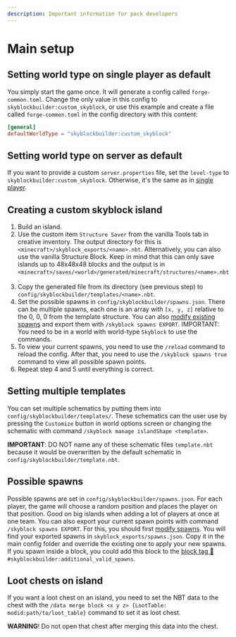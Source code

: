 ```yaml
---
description: Important information for pack developers
---
```


# Main setup
## Setting world type on single player as default
You simply start the game once. It will generate a config called `forge-common.toml`. Change the only value in this
config to `skyblockbuilder:custom_skyblock`, or use this example and create a file called `forge-common.toml` in the
config directory with this content:
```toml
[general]
defaultWorldType = "skyblockbuilder:custom_skyblock"
```

## Setting world type on server as default
If you want to provide a custom `server.properties` file, set the `level-type` to `skyblockbuilder:custom_skyblock`.
Otherwise, it's the same as in [single player](#setting-world-type-on-single-player-as-default).

## Creating a custom skyblock island
1. Build an island.
2. Use the custom item `Structure Saver` from the vanilla Tools tab in creative inventory. The output directory for this
   is `<minecraft>/skyblock_exports/<name>.nbt`.
   Alternatively, you can also use the vanilla Structure Block. Keep in mind that this can only save islands up to
   48x48x48 blocks and the output is in `<minecraft>/saves/<world>/generated/minecraft/structures/<name>.nbt`.
3. Copy the generated file from its directory (see previous step) to `config/skyblockbuilder/templates/<name>.nbt`.
4. Set the possible spawns in `config/skyblockbuilder/spawns.json`. There can be multiple spawns, each one is an array
   with `[x, y, z]` relative to the 0, 0, 0 from the template structure. You can also
   [modify existing spawns](../user/user.md#modify-spawns) and export them with `/skyblock spawns EXPORT`.
   IMPORTANT: You need to be in a world with world-type `Skyblock` to use the commands.
5. To view your current spawns, you need to use the `/reload` command to reload the config. After that, you need to use
   the `/skyblock spawns true` command to view all possible spawn points.
6. Repeat step 4 and 5 until everything is correct.

## Setting multiple templates
You can set multiple schematics by putting them into `config/skyblockbuilder/templates/`. These schematics can the user
use by pressing the `Customize` button in world options screen or changing the schematic with
command `/skyblock manage islandShape <template>`.

**IMPORTANT**: DO NOT name any of these schematic files `template.nbt` because it would be overwritten by the default
schematic in `config/skyblockbuilder/template.nbt`.

## Possible spawns
Possible spawns are set in `config/skyblockbuilder/spawns.json`. For each player, the game will choose a random position
and places the player on that position. Good on big islands when adding a lot of players at once at one team. You can
also export your current spawn points with command `/skyblock spawns EXPORT`. For this, you should first
[modify spawns](../user/user.md#modify-spawns). You will find your exported spawns in `skyblock_exports/spawns.json`.
Copy it in the main config folder and override the existing one to apply your new spawns.
If you spawn inside a block, you could add this block to the
[block tag 🔗](https://minecraft.fandom.com/wiki/Tutorials/Creating_a_data_pack#Tags)
`#skyblockbuilder:additional_valid_spawns`.

## Loot chests on island
If you want a loot chest on an island, you need to set the NBT data to the chest with the
`/data merge block <x y z> {LootTable: modid:path/to/loot_table}` command to set it as loot chest.

**WARNING**! Do not open that chest after merging this data into the chest.
